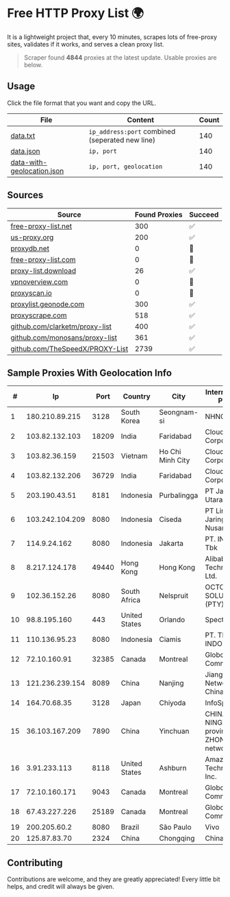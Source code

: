 
# Free HTTP Proxy List 🌍

It is a lightweight project that, every 10 minutes, scrapes lots of free-proxy sites, validates if it works, and serves a clean proxy list.


> Scraper found **4844** proxies at the latest update. Usable proxies are below.

## Usage

Click the file format that you want and copy the URL.


|File|Content|Count|
|----|-------|-----|
|[data.txt](https://raw.githubusercontent.com/themiralay/Proxy-List-World/master/data.txt)|`ip_address:port` combined (seperated new line)|140|
|[data.json](https://raw.githubusercontent.com/themiralay/Proxy-List-World/master/data.json)|`ip, port`|140|
|[data-with-geolocation.json](https://raw.githubusercontent.com/themiralay/Proxy-List-World/master/data-with-geolocation.json)|`ip, port, geolocation`|140|

## Sources

|Source|Found Proxies|Succeed|
|------|-------------|-------|
|[free-proxy-list.net](https://free-proxy-list.net)|300|✅|
|[us-proxy.org](https://www.us-proxy.org)|200|✅|
|[proxydb.net](http://proxydb.net)|0|🚫|
|[free-proxy-list.com](https://free-proxy-list.com/?page=&port=&type%5B%5D=http&type%5B%5D=https&up_time=0&search=Search)|0|🚫|
|[proxy-list.download](https://www.proxy-list.download/HTTP)|26|✅|
|[vpnoverview.com](https://vpnoverview.com/privacy/anonymous-browsing/free-proxy-servers)|0|🚫|
|[proxyscan.io](https://www.proxyscan.io)|0|🚫|
|[proxylist.geonode.com](https://proxylist.geonode.com/api/proxy-list?limit=300&page=1&sort_by=lastChecked&sort_type=desc&protocols=http,https)|300|✅|
|[proxyscrape.com](https://api.proxyscrape.com/v2/?request=displayproxies&protocol=http&timeout=10000&country=all&ssl=all&anonymity=all)|518|✅|
|[github.com/clarketm/proxy-list](https://raw.githubusercontent.com/clarketm/proxy-list/master/proxy-list-raw.txt)|400|✅|
|[github.com/monosans/proxy-list](https://raw.githubusercontent.com/monosans/proxy-list/main/proxies/http.txt)|361|✅|
|[github.com/TheSpeedX/PROXY-List](https://raw.githubusercontent.com/TheSpeedX/PROXY-List/master/http.txt)|2739|✅|


## Sample Proxies With Geolocation Info

|#|Ip|Port|Country|City|Internet Service Provider|
|-|--|----|-------|----|-------------------------|
|1|180.210.89.215|3128|South Korea|Seongnam-si|NHNCLOUD|
|2|103.82.132.103|18209|India|Faridabad|Cloudfly Corporation|
|3|103.82.36.159|21503|Vietnam|Ho Chi Minh City|Cloudfly Corporation|
|4|103.82.132.206|36729|India|Faridabad|Cloudfly Corporation|
|5|203.190.43.51|8181|Indonesia|Purbalingga|PT Jaring Lintas Utara|
|6|103.242.104.209|8080|Indonesia|Ciseda|PT Lintas Jaringan Nusantara|
|7|114.9.24.162|8080|Indonesia|Jakarta|PT. INDOSAT Tbk|
|8|8.217.124.178|49440|Hong Kong|Hong Kong|Alibaba (US) Technology Co., Ltd.|
|9|102.36.152.26|8080|South Africa|Nelspruit|OCTOPI SMART SOLUTIONS (PTY) LTD|
|10|98.8.195.160|443|United States|Orlando|Spectrum|
|11|110.136.95.23|8080|Indonesia|Ciamis|PT. TELKOM INDONESIA|
|12|72.10.160.91|32385|Canada|Montreal|GloboTech Communications|
|13|121.236.239.154|8089|China|Nanjing|Jiangsu Network of ChinaTelecom|
|14|164.70.68.35|3128|Japan|Chiyoda|InfoSphere|
|15|36.103.167.209|7890|China|Yinchuan|CHINANET NINGXIA province ZHONGWEI IDC network|
|16|3.91.233.113|8118|United States|Ashburn|Amazon Technologies Inc.|
|17|72.10.160.171|9043|Canada|Montreal|GloboTech Communications|
|18|67.43.227.226|25189|Canada|Montreal|GloboTech Communications|
|19|200.205.60.2|8080|Brazil|São Paulo|Vivo|
|20|125.87.83.70|2324|China|Chongqing|China Telecom|



## Contributing

Contributions are welcome, and they are greatly appreciated! Every
little bit helps, and credit will always be given.

